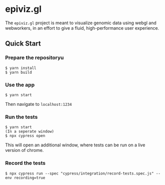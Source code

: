 # epiviz.gl

The `epiviz.gl` project is meant to visualize genomic data using webgl and webworkers, in an effort to give a fluid, high-performance user experience.

## Quick Start

### Prepare the repositoryu

```
$ yarn install
$ yarn build
```

### Use the app

```
$ yarn start
```

Then navigate to `localhost:1234`

### Run the tests

```
$ yarn start
(In a seperate window)
$ npx cypress open
```

This will open an additional window, where tests can be run on a live version of chrome.

### Record the tests

```
$ npx cypress run --spec "cypress/integration/record-tests.spec.js" --env recording=true
```
